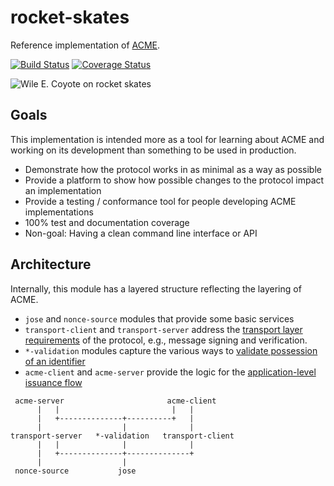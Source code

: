 rocket-skates
=============

Reference implementation of [ACME](https://ietf-wg-acme.github.io/acme/).

[![Build Status](https://travis-ci.org/hildjj/node-acme.svg?branch=master)](https://travis-ci.org/hildjj/node-acme)
[![Coverage Status](https://coveralls.io/repos/hildjj/node-acme/badge.svg?branch=master&service=github)](https://coveralls.io/github/hildjj/node-acme?branch=master)

![Wile E. Coyote on rocket skates](https://ipv.sx/rocket-skates/rocket-skates.png)


## Goals

This implementation is intended more as a tool for learning about ACME and
working on its development than something to be used in production.

* Demonstrate how the protocol works in as minimal as a way as possible
* Provide a platform to show how possible changes to the protocol impact an
  implementation
* Provide a testing / conformance tool for people developing ACME
  implementations
* 100% test and documentation coverage
* Non-goal: Having a clean command line interface or API


## Architecture

Internally, this module has a layered structure reflecting the layering of ACME.

* `jose` and `nonce-source` modules that provide some basic services
* `transport-client` and `transport-server` address the [transport layer
  requirements](https://ietf-wg-acme.github.io/acme/#rfc.section.5) of the
  protocol, e.g., message signing and verification.
* `*-validation` modules capture the various ways to [validate possession of an
  identifier](https://ietf-wg-acme.github.io/acme/#rfc.section.7)
* `acme-client` and `acme-server` provide the logic for the [application-level
  issuance flow](https://ietf-wg-acme.github.io/acme/#rfc.section.6)

```
 acme-server                       acme-client
      |   |                         |   |
      |   +--------------+----------+   |
      |                  |              |
transport-server   *-validation   transport-client
      |   |              |              |
      |   +--------------+--------------+
      |                  |
 nonce-source           jose
```

